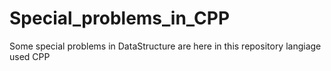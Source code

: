 # Special_problems_in_CPP
Some special problems in DataStructure are here in this repository
langiage used CPP
